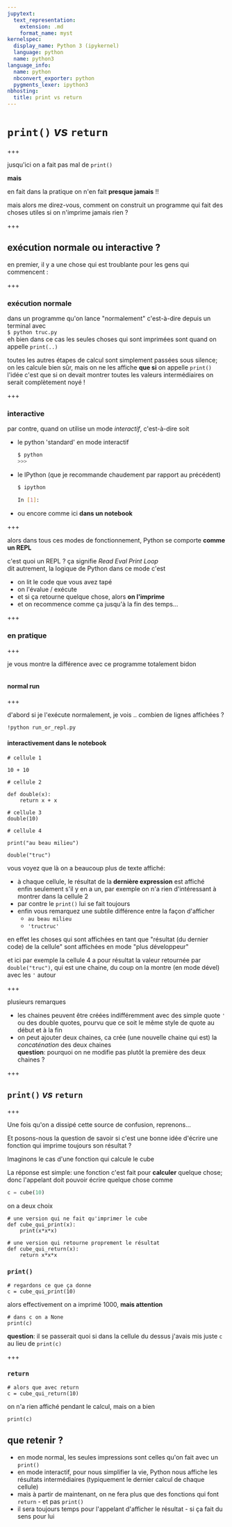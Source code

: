 ```yaml
---
jupytext:
  text_representation:
    extension: .md
    format_name: myst
kernelspec:
  display_name: Python 3 (ipykernel)
  language: python
  name: python3
language_info:
  name: python
  nbconvert_exporter: python
  pygments_lexer: ipython3
nbhosting:
  title: print vs return
---
```


# `print()` *vs* `return`

+++

jusqu'ici on a fait pas mal de `print()`

**mais**

en fait dans la pratique on n'en fait **presque jamais** !!

mais alors me direz-vous, comment on construit un programme qui fait des choses utiles si on n'imprime jamais rien ?

+++

## exécution normale ou interactive ?

en premier, il y a une chose qui est troublante pour les gens qui commencent :

+++

### exécution normale 

dans un programme qu'on lance "normalement" c'est-à-dire depuis un terminal avec  
`$ python truc.py`  
eh bien dans ce cas les seules choses qui sont imprimées sont quand on appelle `print(..)`
  
toutes les autres étapes de calcul sont simplement passées sous silence;  
on les calcule bien sûr, mais on ne les affiche **que si** on appelle `print()`  
l'idée c'est que si on devait montrer toutes les valeurs intermédiaires on serait complètement noyé !

+++

### interactive
par contre, quand on utilise un mode *interactif*, c'est-à-dire soit
* le python 'standard' en mode interactif
  ```bash
  $ python
  >>>
  ```
* le IPython (que je recommande chaudement par rapport au précédent)  
  ```bash
  $ ipython

  In [1]:
  ```
* ou encore comme ici **dans un notebook**

+++

alors dans tous ces modes de fonctionnement, Python se comporte **comme un REPL**
  
c'est quoi un REPL ? ça signifie *Read Eval Print Loop*  
dit autrement, la logique de Python dans ce mode c'est
* on lit le code que vous avez tapé
* on l'évalue / exécute
* et si ça retourne quelque chose, alors **on l'imprime**
* et on recommence comme ça jusqu'à la fin des temps...

+++

### en pratique

+++

je vous montre la différence avec ce programme totalement bidon

```{literalinclude} run_or_repl.py
```

#### normal run

+++

d'abord si je l'exécute normalement, je vois .. combien de lignes affichées ?

```{code-cell} ipython3
!python run_or_repl.py
```

#### interactivement dans le notebook

```{code-cell} ipython3
# cellule 1

10 + 10
```

```{code-cell} ipython3
# cellule 2

def double(x):
    return x + x
```

```{code-cell} ipython3
# cellule 3
double(10)
```

```{code-cell} ipython3
# cellule 4

print("au beau milieu")

double("truc")
```

vous voyez que là on a beaucoup plus de texte affiché:
* à chaque cellule, le résultat de la **dernière expression** est affiché  
  enfin seulement s'il y en a un, par exemple on n'a rien d'intéressant à montrer dans la cellule 2
* par contre le `print()` lui se fait toujours
* enfin vous remarquez une subtile différence entre la façon d'afficher
  * `au beau milieu`
  * `'tructruc'`
  
en effet les choses qui sont affichées en tant que "résultat (du dernier code) de la cellule" sont affichées en mode "plus développeur"

et ici par exemple la cellule 4 a pour résultat la valeur retournée par `double("truc")`, qui est une chaine, du coup on la montre (en mode dével) avec les `'` autour

+++

plusieurs remarques

* les chaines peuvent être créées indifféremment avec des simple quote `'` ou des double quotes, pourvu que ce soit le même style de quote au début et à la fin
* on peut ajouter deux chaines, ca crée (une nouvelle chaine qui est) la *concaténation* des deux chaines  
  **question**: pourquoi on ne modifie pas plutôt la première des deux chaines ?

+++

## `print()` *vs* `return`

+++

Une fois qu'on a dissipé cette source de confusion, reprenons...

Et posons-nous la question de savoir si c'est une bonne idée d'écrire une fonction qui imprime toujours son résultat ?

Imaginons le cas d'une fonction qui calcule le cube

La réponse est simple: une fonction c'est fait pour **calculer** quelque chose; donc l'appelant doit pouvoir écrire quelque chose comme

```python
c = cube(10)
```

on a deux choix

```{code-cell} ipython3
# une version qui ne fait qu'imprimer le cube
def cube_qui_print(x):
    print(x*x*x)
```

```{code-cell} ipython3
# une version qui retourne proprement le résultat
def cube_qui_return(x):
    return x*x*x
```

### `print()`

```{code-cell} ipython3
# regardons ce que ça donne
c = cube_qui_print(10)
```

alors effectivement on a imprimé 1000, **mais attention**

```{code-cell} ipython3
# dans c on a None
print(c)
```

**question**: il se passerait quoi si dans la cellule du dessus j'avais mis juste `c` au lieu de `print(c)`

+++

### `return`

```{code-cell} ipython3
# alors que avec return
c = cube_qui_return(10)
```

on n'a rien affiché pendant le calcul, mais on a bien

```{code-cell} ipython3
print(c)
```

## que retenir ?

* en mode normal, les seules impressions sont celles qu'on fait avec un `print()`
* en mode interactif, pour nous simplifier la vie, Python nous affiche les résultats intermédiaires (typiquement le dernier calcul de chaque cellule)
* mais à partir de maintenant, on ne fera plus que des fonctions qui font `return` - et pas `print()`
* il sera toujours temps pour l'appelant d'afficher le résultat - si ça fait du sens pour lui
